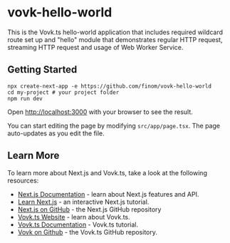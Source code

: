 # vovk-hello-world

This is the Vovk.ts hello-world application that includes required wildcard route set up and "hello" module that demonstrates regular HTTP request, streaming HTTP request and usage of Web Worker Service.

## Getting Started

```
npx create-next-app -e https://github.com/finom/vovk-hello-world
cd my-project # your project folder
npm run dev
```

Open [http://localhost:3000](http://localhost:3000) with your browser to see the result.

You can start editing the page by modifying `src/app/page.tsx`. The page auto-updates as you edit the file.

## Learn More

To learn more about Next.js and Vovk.ts, take a look at the following resources:

- [Next.js Documentation](https://nextjs.org/docs) - learn about Next.js features and API.
- [Learn Next.js](https://nextjs.org/learn) - an interactive Next.js tutorial.
- [Next.js on GitHub](https://github.com/vercel/next.js/) - the Next.js GitHub repository
- [Vovk.ts Website](https://vovk.dev) - learn about Vovk.ts.
- [Vovk.ts Documentation](https://docs.vovk.dev) - Vovk.ts tutorial.
- [Vovk on Github](https://github.com/finom/vovk/) - the Vovk.ts GitHub repository.
